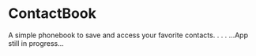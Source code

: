 # ContactBook
A simple phonebook to save and access your favorite contacts.
.
.
.
...App still in progress...
